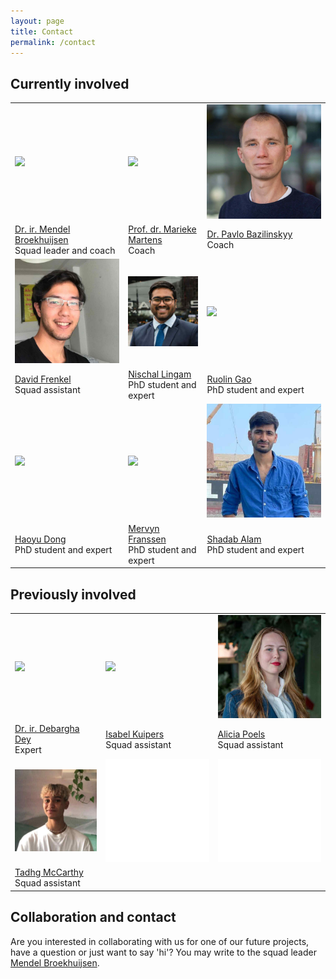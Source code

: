 ```yaml
---
layout: page
title: Contact
permalink: /contact
---
```


## Currently involved
<table class="about-people-table">
<tbody>
  <tr>
    <td class="about-people-image"><img src="/assets/img/people/mendel-broekhuijsen.jpg" class="about-person"></td>
    <td class="about-people-image"><img src="/assets/img/people/marieke-martens.jpg" class="about-person"></td>
    <td class="about-people-image"><img src="/assets/img/people/pavlo-bazilinskyy.jpg" class="about-person"></td>
  </tr>
  <tr>
    <td class="about-people-caption"><a href="https://www.linkedin.com/in/mendelbroekhuijsen">Dr. ir. Mendel Broekhuijsen</a><br>Squad leader and coach</td>
    <td class="about-people-caption"><a href="https://www.linkedin.com/in/marieke-martens-30892610">Prof. dr. Marieke Martens</a><br>Coach</td>
    <td class="about-people-caption"><a href="https://bazilinskyy.github.io">Dr. Pavlo Bazilinskyy</a><br>Coach</td>
  </tr>
  <tr>
    <td class="about-people-image"><img src="/assets/img/people/david-frenkel.jpg" class="about-person"></td>
    <td class="about-people-image"><img src="/assets/img/people/nischal-lingam.jpg" class="about-person"></td>
    <td class="about-people-image"><img src="/assets/img/people/ruolin-gao.jpg" class="about-person"></td>
  </tr>
  <tr>
    <td class="about-people-caption"><a href="https://www.linkedin.com/in/david-frenkel-0616a81a7">David Frenkel</a><br>Squad assistant</td>
    <td class="about-people-caption"><a href="https://www.linkedin.com/in/shiva-nischal-lingam">Nischal Lingam</a><br>PhD student and expert</td>
    <td class="about-people-caption"><a href="https://www.linkedin.com/in/ruolin-gao-731904163">Ruolin Gao</a><br>PhD student and expert</td>
  </tr>
   <tr>
    <td class="about-people-image"><img src="/assets/img/people/haoyu-dong.jpg" class="about-person"></td>
    <td class="about-people-image"><img src="/assets/img/people/mervyn-franssen.jpg" class="about-person"></td>
    <td class="about-people-image"><img src="/assets/img/people/shadab-alam.jpg" class="about-person"></td>
  </tr>
  <tr>
    <td class="about-people-caption"><a href="https://www.linkedin.com/in/haoyudong">Haoyu Dong</a><br>PhD student and expert</td>
    <td class="about-people-caption"><a href="https://www.linkedin.com/in/mervynfranssen">Mervyn Franssen</a><br>PhD student and expert</td>
    <td class="about-people-caption"><a href="https://www.linkedin.com/in/md-shadab-alam-03b8251aa">Shadab Alam</a><br>PhD student and expert</td>
  </tr>
</tbody>
</table>

## Previously involved
<table class="about-people-table">
<tbody>
  <tr>
    <td class="about-people-image"><img src="/assets/img/people/debargha-dey.jpg" class="about-person"></td>
    <td class="about-people-image"><img src="/assets/img/people/isabel-kuipers.jpg" class="about-person"></td>
    <td class="about-people-image"><img src="/assets/img/people/alicia-poels.jpg" class="about-person"></td>
  </tr>
  <tr>
    <td class="about-people-caption"><a href="https://www.linkedin.com/in/deydavedey">Dr. ir. Debargha Dey</a><br>Expert</td>
    <td class="about-people-caption"><a href="https://www.linkedin.com/in/isabel-kuipers-478b4a209">Isabel Kuipers</a><br>Squad assistant</td>
    <td class="about-people-caption"><a href="https://www.linkedin.com/in/alicia-poels-4bb036186">Alicia Poels</a><br>Squad assistant</td>
  </tr>
  <tr>
    <td class="about-people-image"><img src="/assets/img/people/tadhg-mccarthy.jpg" class="about-person"></td>
    <td class="about-people-image"><img src="/assets/img/people/white.jpg" class="about-person"></td>
    <td class="about-people-image"><img src="/assets/img/people/white.jpg" class="about-person"></td>
  </tr>
  <tr>
    <td class="about-people-caption"><a href="https://www.tadhg.co.za">Tadhg McCarthy</a><br>Squad assistant</td>
    <td class="about-people-caption"></td>
    <td class="about-people-caption"></td>
  </tr>
</tbody>
</table>

## Collaboration and contact
Are you interested in collaborating with us for one of our future projects, have a question or just want to say 'hi'? You may write to the squad leader [Mendel Broekhuijsen](mailto:m.j.broekhuijsen@tue.nl).